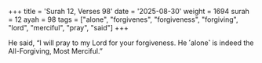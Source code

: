 +++
title = 'Surah 12, Verses 98'
date = '2025-08-30'
weight = 1694
surah = 12
ayah = 98
tags = ["alone", "forgivenes", "forgiveness", "forgiving", "lord", "merciful", "pray", "said"]
+++

He said, “I will pray to my Lord for your forgiveness. He ˹alone˺ is indeed the All-Forgiving, Most Merciful.”